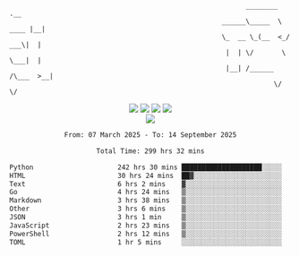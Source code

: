 ```
                                                           ________        .__ 
                                                     ______\_____  \  ____ |__|
                                                     \_  __ \_(__  <_/ ___\|  |
                                                      |  | \/       \  \___|  |
                                                      |__| /______  /\___  >__|
                                                                  \/     \/    
```

<div align="center">
  <img src="https://komarev.com/ghpvc/?username=r3ci&label=Profile%20views&color=000000&style=for-the-badge"/>
  <img src="https://img.shields.io/github/followers/R3CI?color=black&style=for-the-badge&logo=github&label=Follows"/>
  <img src="https://img.shields.io/github/stars/R3CI?color=black&style=for-the-badge&logo=github&label=Stars"/>
 
  <img src="https://github-widgetbox.vercel.app/api/profile?username=R3CI&data=followers,repositories,stars,commits&theme=rgb">
  <br>

  <img src="https://github-widgetbox.vercel.app/api/skills?languages=python,go,json&theme=rgb&includeNames=true">
  <br>
  
</p>

<!--START_SECTION:waka-->

```txt
From: 07 March 2025 - To: 14 September 2025

Total Time: 299 hrs 32 mins

Python                     242 hrs 30 mins ████████████████████░░░░░   80.13 %
HTML                       30 hrs 24 mins  ██▓░░░░░░░░░░░░░░░░░░░░░░   10.05 %
Text                       6 hrs 2 mins    ▓░░░░░░░░░░░░░░░░░░░░░░░░   02.00 %
Go                         4 hrs 24 mins   ▒░░░░░░░░░░░░░░░░░░░░░░░░   01.45 %
Markdown                   3 hrs 38 mins   ▒░░░░░░░░░░░░░░░░░░░░░░░░   01.20 %
Other                      3 hrs 6 mins    ▒░░░░░░░░░░░░░░░░░░░░░░░░   01.03 %
JSON                       3 hrs 1 min     ▒░░░░░░░░░░░░░░░░░░░░░░░░   01.00 %
JavaScript                 2 hrs 23 mins   ▒░░░░░░░░░░░░░░░░░░░░░░░░   00.79 %
PowerShell                 2 hrs 12 mins   ▒░░░░░░░░░░░░░░░░░░░░░░░░   00.73 %
TOML                       1 hr 5 mins     ░░░░░░░░░░░░░░░░░░░░░░░░░   00.36 %
```

<!--END_SECTION:waka-->
